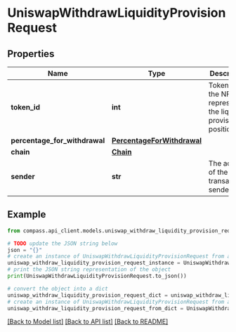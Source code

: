 # UniswapWithdrawLiquidityProvisionRequest


## Properties

Name | Type | Description | Notes
------------ | ------------- | ------------- | -------------
**token_id** | **int** | Token ID of the NFT representing the liquidity provisioned position. | 
**percentage_for_withdrawal** | [**PercentageForWithdrawal**](PercentageForWithdrawal.md) |  | 
**chain** | [**Chain**](Chain.md) |  | 
**sender** | **str** | The address of the transaction sender | [default to '0x29F20a192328eF1aD35e1564aBFf4Be9C5ce5f7B']

## Example

```python
from compass.api_client.models.uniswap_withdraw_liquidity_provision_request import UniswapWithdrawLiquidityProvisionRequest

# TODO update the JSON string below
json = "{}"
# create an instance of UniswapWithdrawLiquidityProvisionRequest from a JSON string
uniswap_withdraw_liquidity_provision_request_instance = UniswapWithdrawLiquidityProvisionRequest.from_json(json)
# print the JSON string representation of the object
print(UniswapWithdrawLiquidityProvisionRequest.to_json())

# convert the object into a dict
uniswap_withdraw_liquidity_provision_request_dict = uniswap_withdraw_liquidity_provision_request_instance.to_dict()
# create an instance of UniswapWithdrawLiquidityProvisionRequest from a dict
uniswap_withdraw_liquidity_provision_request_from_dict = UniswapWithdrawLiquidityProvisionRequest.from_dict(uniswap_withdraw_liquidity_provision_request_dict)
```
[[Back to Model list]](../README.md#documentation-for-models) [[Back to API list]](../README.md#documentation-for-api-endpoints) [[Back to README]](../README.md)


